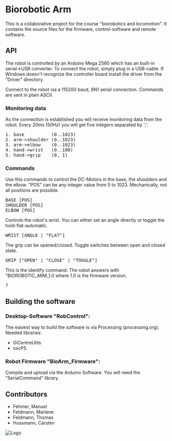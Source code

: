 # Biorobotic Arm

This is a collaborative project for the course "biorobotics and locomotion".
It contains the source files for the firmware, control-software and remote software.

## API
The robot is controlled by an Arduino Mega 2560 which has an built-in serial->USB converter. To connect the robot, simply plug in a USB-cable.
If Windows doesn't recognize the controller board install the driver from the "Driver" directory.

Connect to the robot via a 115200 baud, 8N1 serial connection.
Commands are sent in plain ASCII.

### Monitoring data
As the connection is established you will receive monitoring data from the robot. Every 20ms (50Hz) you will get five integers separated by ';'.
<pre>
1. base          (0..1023)
2. arm->shoulder (0..1023)
3. arm->elbow    (0..1023)
4. hand->wrist   (0..180)
5. hand->grip    (0, 1)
</pre>

### Commands
Use this commands to control the DC-Motors in the base, the shoulders and
the elbow. "POS" can be any integer value from 0 to 1023. Mechanically,
not all positions are possible.
<pre>
BASE [POS]
SHOULDER [POS]
ELBOW [POS]
</pre>

Controls the robot's wrist. You can either set an angle directly or toggle
the hold-flat-automatic.
<pre>
WRIST [ANGLE | "FLAT"]
</pre>

The grip can be opened/closed. Toggle switches between open and closed
state.
<pre>
GRIP ["OPEN" | "CLOSE" | "TOGGLE"]
</pre>

This is the identify command. The robot answers with "BIOROBOTIC_ARM_1.0
where 1.0 is the firmware version.
<pre>
?
</pre>


## Building the software

### Desktop-Software "RobControl":
The easiest way to build the software is via Processing (processing.org).
Needed libraries:
 - GiCentreUtils
 - oscP5.

### Robot Firmware "BioArm_Firmware":
Compile and upload via the Arduino Software. You will need the "SerialCommand" library.


## Contributors
- Fehmer, Manuel
- Feldmann, Marlene
- Feldmann, Thomas
- Hussmann, Carsten

![Logo](https://raw.github.com/tfeldmann/Biorobotic-Arm/master/RobControl/Logo.png)
